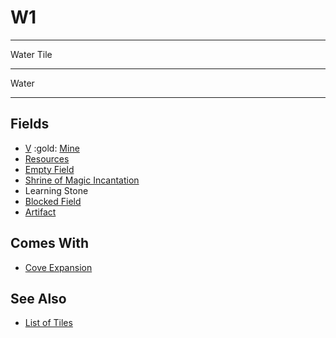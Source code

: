 # W1

___
Water Tile
___
Water
___


## Fields

- [Ⅴ](../difficulties.md) :gold: [Mine](../fields.md#flaggable)
- [Resources](../fields.md#visitable)
- [Empty Field](../keywords/empty_field.md)
- [Shrine of Magic Incantation](../spells/index.md)
- Learning Stone
- [Blocked Field](../keywords/blocked_field.md)
- [Artifact](../artifacts/index.md)


## Comes With

- [Cove Expansion](../content/cove_expansion.md)


## See Also

- [List of Tiles](index.md)
